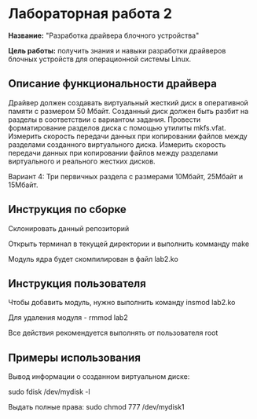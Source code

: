 # Лабораторная работа 2

**Название:** "Разработка драйвера блочного устройства"

**Цель работы:** получить знания и навыки разработки драйверов блочных устройств для операционной системы Linux.

## Описание функциональности драйвера

Драйвер должен создавать виртуальный жесткий диск в оперативной  памяти с размером 50 Мбайт. 
Созданный диск должен быть разбит на разделы в соответствии с  вариантом задания.
Провести форматирование разделов диска с помощью утилиты  mkfs.vfat. 
Измерить скорость передачи данных при копировании файлов между  разделами созданного виртуального диска. 
Измерить скорость передачи данных при копировании файлов между  разделами виртуального и реального жестких дисков.

Вариант 4: Три первичных раздела с размерами 10Мбайт, 25Мбайт и  15Мбайт.

## Инструкция по сборке

Склонировать данный репозиторий

Открыть терминал в текущей директории и выполнить комманду make

Модуль ядра будет скомпилирован в файл lab2.ko

## Инструкция пользователя

Чтобы добавить модуль, нужно выполнить команду insmod lab2.ko

Для удаления модуля - rmmod lab2

Все действия рекомендуется выполнять от пользователя root

## Примеры использования

Вывод информации о созданном виртуальном диске:

sudo fdisk /dev/mydisk -l

Выдать полные права:
sudo chmod 777 /dev/mydisk1

